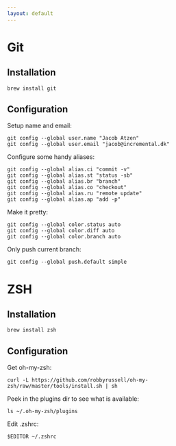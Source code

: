 ```yaml
---
layout: default
---
```

Git
===

Installation
------------

    brew install git

Configuration
-------------

Setup name and email:

    git config --global user.name "Jacob Atzen"
    git config --global user.email "jacob@incremental.dk"

Configure some handy aliases:

    git config --global alias.ci "commit -v"
    git config --global alias.st "status -sb"
    git config --global alias.br "branch"
    git config --global alias.co "checkout"
    git config --global alias.ru "remote update"
    git config --global alias.ap "add -p"

Make it pretty:

    git config --global color.status auto
    git config --global color.diff auto
    git config --global color.branch auto

Only push current branch:

    git config --global push.default simple

ZSH
===

Installation
------------

    brew install zsh

Configuration
-------------

Get oh-my-zsh:

    curl -L https://github.com/robbyrussell/oh-my-zsh/raw/master/tools/install.sh | sh

Peek in the plugins dir to see what is available:

    ls ~/.oh-my-zsh/plugins

Edit .zshrc:

    $EDITOR ~/.zshrc
